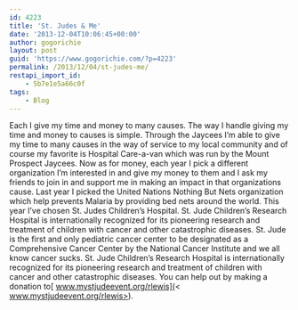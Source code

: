 ```yaml
---
id: 4223
title: 'St. Judes & Me'
date: '2013-12-04T10:06:45+00:00'
author: gogorichie
layout: post
guid: 'https://www.gogorichie.com/?p=4223'
permalink: /2013/12/04/st-judes-me/
restapi_import_id:
    - 5b7e1e5a66c0f
tags:
    - Blog
---
```


Each I give my time and money to many causes. The way I handle giving my time and money to causes is simple. Through the Jaycees I’m able to give my time to many causes in the way of service to my local community and of course my favorite is Hospital Care-a-van which was run by the Mount Prospect Jaycees. Now as for money, each year I pick a different organization I’m interested in and give my money to them and I ask my friends to join in and support me in making an impact in that organizations cause. Last year I picked the United Nations Nothing But Nets organization which help prevents Malaria by providing bed nets around the world. This year I’ve chosen St. Judes Children’s Hospital. St. Jude Children’s Research Hospital is internationally recognized for its pioneering research and treatment of children with cancer and other catastrophic diseases. St. Jude is the first and only pediatric cancer center to be designated as a Comprehensive Cancer Center by the National Cancer Institute and we all know cancer sucks. St. Jude Children’s Research Hospital is internationally recognized for its pioneering research and treatment of children with cancer and other catastrophic diseases. You can help out by making a donation to[ www.mystjudeevent.org/rlewis](< www.mystjudeevent.org/rlewis>).
